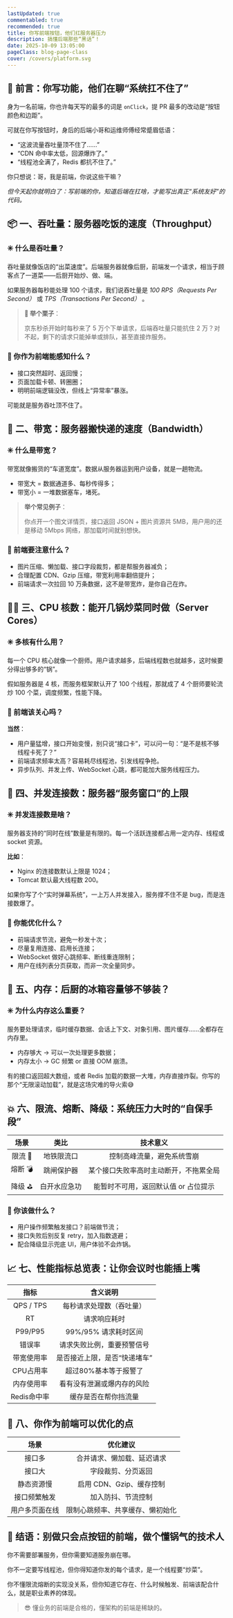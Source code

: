 ```yaml
---
lastUpdated: true
commentabled: true
recommended: true
title: 你写前端按钮，他们扛服务器压力
description: 搞懂后端那些“黑话”！
date: 2025-10-09 13:05:00 
pageClass: blog-page-class
cover: /covers/platform.svg
---
```


## 🧭 前言：你写功能，他们在聊“系统扛不住了” ##

身为一名前端，你也许每天写的最多的词是 `onClick`，提 PR 最多的改动是“按钮颜色和边距”。

可就在你写按钮时，身后的后端小哥和运维师傅经常蹙眉低语：

- “这波流量吞吐量顶不住了……”
- “CDN 命中率太低，回源爆炸了。”
- “线程池全满了，Redis 都抗不住了。”

你只想说：哥，我是前端，你说这些干嘛？

*但今天起你就明白了：写前端的你，知道后端在扛啥，才能写出真正“系统友好”的代码。*

## 📦 一、吞吐量：服务器吃饭的速度（Throughput） ##

### ✳️ 什么是吞吐量？ ###

吞吐量就像饭店的“出菜速度”。后端服务器就像后厨，前端发一个请求，相当于顾客点了一道菜——后厨开始炒、做、端。

如果服务器每秒能处理 100 个请求，我们说吞吐量是 *100 RPS（Requests Per Second）* 或 *TPS（Transactions Per Second）* 。

> **💬 举个栗子**：
> 
> 京东秒杀开始时每秒来了 5 万个下单请求，后端吞吐量只能抗住 2 万？对不起，剩下的请求只能掉单或排队，甚至直接炸服务。

### 🧠 你作为前端能感知什么？ ###

- 接口突然超时、返回慢；
- 页面加载卡顿、转圈圈；
- 明明前端逻辑没改，但线上“异常率”暴涨。

可能就是服务吞吐顶不住了。

## 🚚 二、带宽：服务器搬快递的速度（Bandwidth） ##

### ✳️ 什么是带宽？ ###

带宽就像搬货的“车道宽度”。数据从服务器运到用户设备，就是一趟物流。

- 带宽大 = 数据通道多、每秒传得多；
- 带宽小 = 一堆数据塞车，堵死。

> **举个常见例子**：
> 
> 你点开一个图文详情页，接口返回 JSON + 图片资源共 5MB，用户用的还是移动 5Mbps 网络，那加载时间就别想快。

### 🧠 前端要注意什么？ ###

- 图片压缩、懒加载、接口字段裁剪，都是帮服务器减负；
- 合理配置 CDN、Gzip 压缩，带宽利用率翻倍提升；
- 前端请求一次拉回 10 万条数据，这不是带宽炸，是你自己在炸。

## 🧑‍🍳 三、CPU 核数：能开几锅炒菜同时做（Server Cores） ##

### ✳️ 多核有什么用？ ###

每一个 CPU 核心就像一个厨师。用户请求越多，后端线程数也就越多，这时候要分得出够多的“锅”。

假如服务器是 4 核，而服务框架默认开了 100 个线程，那就成了 4 个厨师要轮流炒 100 个菜，调度频繁，性能下降。

### 🧠 前端该关心吗？ ###

**当然**：

- 用户量猛增，接口开始变慢，别只说“接口卡”，可以问一句：“是不是核不够线程卡死了？”
- 前端请求频率太高？容易耗尽线程池，引发线程争抢。
- 异步队列、并发上传、WebSocket 心跳，都可能加大服务线程压力。

## 🏬 四、并发连接数：服务器“服务窗口”的上限 ##

### ✳️ 并发连接数是啥？ ###

服务器支持的“同时在线”数量是有限的。每一个活跃连接都占用一定内存、线程或 socket 资源。

**比如**：

- Nginx 的连接数默认上限是 1024；
- Tomcat 默认最大线程数 200。

如果你写了个“实时弹幕系统”，一上万人并发接入，服务撑不住不是 bug，而是连接数爆了。

### 🧠 你能优化什么？ ###

- 前端请求节流，避免一秒发十次；
- 尽量复用连接、启用长连接；
- WebSocket 做好心跳频率、断线重连限制；
- 用户在线列表分页获取，而非一次全量同步。

## 🧯 五、内存：后厨的冰箱容量够不够装？ ##

### ✳️ 为什么内存这么重要？ ###

服务要处理请求，临时缓存数据、会话上下文、对象引用、图片缓存……全都存在内存里。

- 内存够大 → 可以一次处理更多数据；
- 内存太小 → GC 频繁 or 直接 OOM 崩溃。

有的接口返回超大数组，或者 Redis 加载的数据一大堆，内存直接炸裂。你写的那个“无限滚动加载”，就是这场灾难的导火索😅

## 💥 六、限流、熔断、降级：系统压力大时的“自保手段” ##

|  场景   |   类比   |  技术意义   |
| :-----------: | :-----------: | :-----------: |
| 限流 🚦 | 地铁限流口 | 控制高峰流量，避免系统雪崩 |
| 熔断 💣 | 跳闸保护器 | 某个接口失败率高时主动断开，不拖累全局 |
| 降级 ⛳ | 白开水应急功 | 能暂时不可用，返回默认值 or 占位提示 |

### 🧠 你该做什么？ ###

- 用户操作频繁触发接口？前端做节流；
- 接口失败后别反复 retry，加入指数退避；
- 配合降级显示兜底 UI，用户体验不会炸锅。

## 📈 七、性能指标总览表：让你会议时也能插上嘴 ##

|  指标   |      含义说明  |
| :-----------: | :-----------: |
| QPS / TPS | 每秒请求处理数（吞吐量） |
| RT | 请求响应耗时 |
| P99/P95 | 99%/95% 请求耗时区间 |
| 错误率 | 请求失败比例，重要预警信号 |
| 带宽使用率 | 是否接近上限，是否“快递堵车” |
| CPU占用率 | 超过80%基本等于报警了 |
| 内存使用率 | 看有没有泄漏或爆内存的风险 |
| Redis命中率 | 缓存是否在帮你挡流量 |

## 🔧 八、你作为前端可以优化的点 ##

|  场景   |      优化建议  |
| :-----------: | :-----------: |
| 接口多 | 合并请求、懒加载、延迟请求 |
| 接口大 | 字段裁剪、分页返回 |
| 静态资源慢 | 启用 CDN、Gzip、缓存控制 |
| 接口频繁触发 | 加入防抖、节流控制 |
| 用户多页面在线 | 限制心跳频率、共享缓存、懒初始化 |

## 🧠 结语：别做只会点按钮的前端，做个懂锅气的技术人 ##

你不需要部署服务，但你需要知道服务崩在哪。

你不一定要写线程池，但你得知道你发的每个请求，是一个线程要“炒菜”。

你不懂限流熔断的实现没关系，但你知道它存在、什么时候触发、前端该配合什么，就是职业素养的体现。

> 😎 懂业务的前端是合格的，懂架构的前端是稀缺的。
